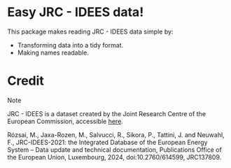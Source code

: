 # Easy JRC - IDEES data!

This package makes reading JRC - IDEES data simple by:

- Transforming data into a tidy format.
- Making names readable.


# Credit

>[!NOTE]
>JRC - IDEES is a dataset created by the Joint Research Centre of the European Commission, accessible [here](https://publications.jrc.ec.europa.eu/repository/handle/JRC137809).
>
>Rózsai, M., Jaxa-Rozen, M., Salvucci, R., Sikora, P., Tattini, J. and Neuwahl, F., JRC-IDEES-2021: the Integrated Database of the European Energy System – Data update and technical documentation, Publications Office of the European Union, Luxembourg, 2024, doi:10.2760/614599, JRC137809.
